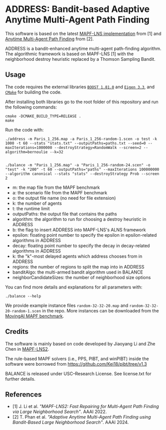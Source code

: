 # ADDRESS: Bandit-based Adaptive Anytime Multi-Agent Path Finding

This software is based on the latest [MAPF-LNS implementation](https://github.com/Jiaoyang-Li/MAPF-LNS2) from [1] and [Anytime Multi-Agent Path Finding](https://github.com/thomyphan/anytime-mapf) from [2].

ADDRESS is a bandit-enhanced anytime multi-agent path-finding algorithm. The algorithmic framework is based on MAPF-LNS [1] with the neighborhood destroy heuristic replaced by a Thomson Sampling Bandit. 

## Usage
The code requires the external libraries [`BOOST 1.81.0`](https://www.boost.org/) and [`Eigen 3.3`](https://eigen.tuxfamily.org/), and [`CMake`](https://cmake.org) for building the code. 
    
After installing both libraries go to the root folder of this repository and run the following commands: 
```shell script
cmake -DCMAKE_BUILD_TYPE=RELEASE .
make
```

Run the code with:
```
./address -m Paris_1_256.map -a Paris_1_256-random-1.scen -o test -k 1000 -t 60 --stats "stats.txt" --outputPaths=paths.txt --seed=0 --maxIterations=1000000 --destroyStrategy=RandomWalk --screen=2 --algorithm=bernoulie --k=32


./balance -m "Paris_1_256.map" -a "Paris_1_256-random-24.scen" -o "test" -k "200" -t 60 --outputPaths="paths" --maxIterations 100000000 --algorithm canonical --stats "stats" --destroyStrategy Prob --screen 2

```

- m: the map file from the MAPF benchmark
- a: the scenario file from the MAPF benchmark
- o: the output file name (no need for file extension)
- k: the number of agents
- t: the runtime limit
- outputPaths: the output file that contains the paths
- algorithm: the algorithm to run for choosing a destroy heuristic in ADDRESS
- b: the flag to insert ADDRESS into MAPF-LNS's ALNS framework 
- epsilon: floating point number to specify the epsilon in epsilon-related algorithms in ADDRESS
- decay: floating point number to specify the decay in decay-related algorithms in ADDRESS
- k: the "k"-most delayed agents which address chooses from in ADDRESS
- regions: the number of regions to split the map into in ADDRESS
- banditAlgo: the multi-armed bandit algorithm used in BALANCE
- neighborCandidateSizes: the number of neighborhood size options

You can find more details and explanations for all parameters with:
```
./balance --help
```

We provide example instance files `random-32-32-20.map` and `random-32-32-20-random-1.scen` in the repo. More instances can be downloaded from the [MovingAI MAPF benchmark](https://movingai.com/benchmarks/mapf/index.html).

## Credits

The software is mainly based on code developed by Jiaoyang Li and Zhe Chen in [MAPF-LNS2](https://github.com/Jiaoyang-Li/MAPF-LNS2).

The rule-based MAPF solvers (i.e., PPS, PIBT, and winPIBT) inside the software were borrowed from 
https://github.com/Kei18/pibt/tree/v1.3

BALANCE is released under USC–Research License. See license.txt for further details.

## References

- [1] J. Li et al. *"MAPF-LNS2: Fast Repairing for Multi-Agent Path Finding via Large Neighborhood Search"*. AAAI 2022.
- [2] T. Phan et al. *"Adaptive Anytime Multi-Agent Path Finding using Bandit-Based Large Neighborhood Search"*. AAAI 2024.
